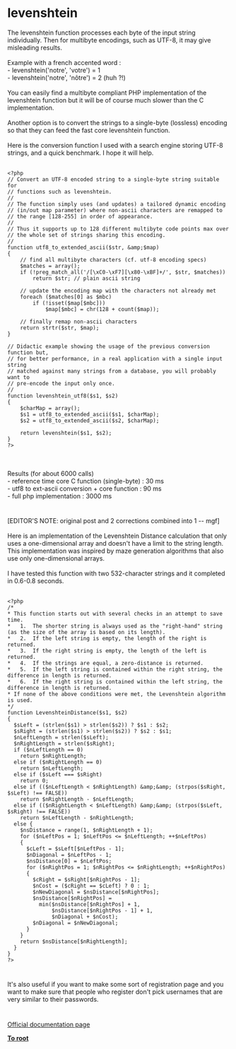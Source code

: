 # levenshtein



The levenshtein function processes each byte of the input string individually. Then for multibyte encodings, such as UTF-8, it may give misleading results.<br><br>Example with a french accented word :<br>- levenshtein(&apos;notre&apos;, &apos;votre&apos;) = 1<br>- levenshtein(&apos;notre&apos;, &apos;n&#xF4;tre&apos;) = 2 (huh ?!)<br><br>You can easily find a multibyte compliant PHP implementation of the levenshtein function but it will be of course much slower than the C implementation.<br><br>Another option is to convert the strings to a single-byte (lossless) encoding so that they can feed the fast core levenshtein function.<br><br>Here is the conversion function I used with a search engine storing UTF-8 strings, and a quick benchmark. I hope it will help.<br><br>

```
<?php
// Convert an UTF-8 encoded string to a single-byte string suitable for
// functions such as levenshtein.
// 
// The function simply uses (and updates) a tailored dynamic encoding
// (in/out map parameter) where non-ascii characters are remapped to
// the range [128-255] in order of appearance.
//
// Thus it supports up to 128 different multibyte code points max over
// the whole set of strings sharing this encoding.
//
function utf8_to_extended_ascii($str, &amp;$map)
{
    // find all multibyte characters (cf. utf-8 encoding specs)
    $matches = array();
    if (!preg_match_all('/[\xC0-\xF7][\x80-\xBF]+/', $str, $matches))
        return $str; // plain ascii string
    
    // update the encoding map with the characters not already met
    foreach ($matches[0] as $mbc)
        if (!isset($map[$mbc]))
            $map[$mbc] = chr(128 + count($map));
    
    // finally remap non-ascii characters
    return strtr($str, $map);
}

// Didactic example showing the usage of the previous conversion function but,
// for better performance, in a real application with a single input string
// matched against many strings from a database, you will probably want to
// pre-encode the input only once.
//
function levenshtein_utf8($s1, $s2)
{
    $charMap = array();
    $s1 = utf8_to_extended_ascii($s1, $charMap);
    $s2 = utf8_to_extended_ascii($s2, $charMap);
    
    return levenshtein($s1, $s2);
}
?>
```
<br><br>Results (for about 6000 calls)<br>- reference time core C function (single-byte) : 30 ms<br>- utf8 to ext-ascii conversion + core function : 90 ms<br>- full php implementation : 3000 ms  

#

[EDITOR&apos;S NOTE: original post and 2 corrections combined into 1 -- mgf]<br><br>Here is an implementation of the Levenshtein Distance calculation that only uses a one-dimensional array and doesn&apos;t have a limit to the string length. This implementation was inspired by maze generation algorithms that also use only one-dimensional arrays.<br><br>I have tested this function with two 532-character strings and it completed in 0.6-0.8 seconds. <br><br>

```
<?php
/*
* This function starts out with several checks in an attempt to save time.
*   1.  The shorter string is always used as the "right-hand" string (as the size of the array is based on its length).  
*   2.  If the left string is empty, the length of the right is returned.
*   3.  If the right string is empty, the length of the left is returned.
*   4.  If the strings are equal, a zero-distance is returned.
*   5.  If the left string is contained within the right string, the difference in length is returned.
*   6.  If the right string is contained within the left string, the difference in length is returned.
* If none of the above conditions were met, the Levenshtein algorithm is used.
*/
function LevenshteinDistance($s1, $s2)
{
  $sLeft = (strlen($s1) > strlen($s2)) ? $s1 : $s2;
  $sRight = (strlen($s1) > strlen($s2)) ? $s2 : $s1;
  $nLeftLength = strlen($sLeft);
  $nRightLength = strlen($sRight);
  if ($nLeftLength == 0)
    return $nRightLength;
  else if ($nRightLength == 0)
    return $nLeftLength;
  else if ($sLeft === $sRight)
    return 0;
  else if (($nLeftLength < $nRightLength) &amp;&amp; (strpos($sRight, $sLeft) !== FALSE))
    return $nRightLength - $nLeftLength;
  else if (($nRightLength < $nLeftLength) &amp;&amp; (strpos($sLeft, $sRight) !== FALSE))
    return $nLeftLength - $nRightLength;
  else {
    $nsDistance = range(1, $nRightLength + 1);
    for ($nLeftPos = 1; $nLeftPos <= $nLeftLength; ++$nLeftPos)
    {
      $cLeft = $sLeft[$nLeftPos - 1];
      $nDiagonal = $nLeftPos - 1;
      $nsDistance[0] = $nLeftPos;
      for ($nRightPos = 1; $nRightPos <= $nRightLength; ++$nRightPos)
      {
        $cRight = $sRight[$nRightPos - 1];
        $nCost = ($cRight == $cLeft) ? 0 : 1;
        $nNewDiagonal = $nsDistance[$nRightPos];
        $nsDistance[$nRightPos] = 
          min($nsDistance[$nRightPos] + 1, 
              $nsDistance[$nRightPos - 1] + 1, 
              $nDiagonal + $nCost);
        $nDiagonal = $nNewDiagonal;
      }
    }
    return $nsDistance[$nRightLength];
  }
}
?>
```
  

#

It&apos;s also useful if you want to make some sort of registration page and you want to make sure that people who register don&apos;t pick usernames that are very similar to their passwords.  

#

[Official documentation page](https://www.php.net/manual/en/function.levenshtein.php)

**[To root](/README.md)**